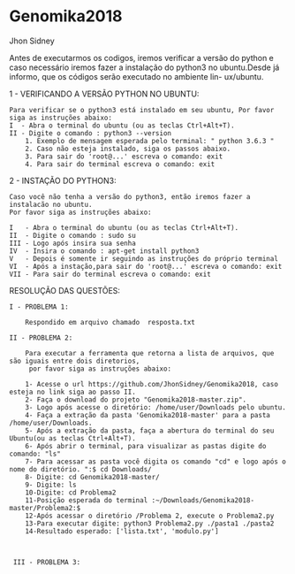 # Genomika2018

Jhon Sidney

Antes de executarmos os codigos, iremos verificar a versão do python e caso necessário iremos fazer
a instalação do python3 no ubuntu.Desde já informo, que os códigos serão executado no ambiente lin-
ux/ubuntu.

1 - VERIFICANDO A VERSÃO PYTHON NO UBUNTU:

    Para verificar se o python3 está instalado em seu ubuntu, Por favor siga as instruções abaixo:
    I  - Abra o terminal do ubuntu (ou as teclas Ctrl+Alt+T).
    II - Digite o comando : python3 --version
        1. Exemplo de mensagem esperada pelo terminal: " python 3.6.3 "
        2. Caso não esteja instalado, siga os passos abaixo.
        3. Para sair do 'root@...' escreva o comando: exit
        4. Para sair do terminal escreva o comando: exit

2 - INSTAÇÃO DO PYTHON3:

    Caso você não tenha a versão do python3, então iremos fazer a instalacão no ubuntu.
    Por favor siga as instruções abaixo:

    I   - Abra o terminal do ubuntu (ou as teclas Ctrl+Alt+T).
    II  - Digite o comando : sudo su
    III - Logo após insira sua senha
    IV  - Insira o comando : apt-get install python3
    V   - Depois é somente ir seguindo as instruções do próprio terminal
    VI  - Após a instação,para sair do 'root@...' escreva o comando: exit
    VII - Para sair do terminal escreva o comando: exit



RESOLUÇÃO DAS QUESTÕES:

    I - PROBLEMA 1:

        Respondido em arquivo chamado  resposta.txt

    II - PROBLEMA 2:

        Para executar a ferramenta que retorna a lista de arquivos, que são iguais entre dois diretorios,
         por favor siga as instruções abaixo:

        1- Acesse o url https://github.com/JhonSidney/Genomika2018, caso esteja no link siga ao passo II.
        2- Faça o download do projeto "Genomika2018-master.zip".
        3- Logo após acesse o diretório: /home/user/Downloads pelo ubuntu.
        4- Faça a extração da pasta 'Genomika2018-master' para a pasta /home/user/Downloads.
        5- Após a extração da pasta, faça a abertura do terminal do seu Ubuntu(ou as teclas Ctrl+Alt+T).
        6- Após abrir o terminal, para visualizar as pastas digite do comando: "ls"
        7- Para acessar as pasta você digita os comando "cd" e logo após o nome do diretório. ":$ cd Downloads/
        8- Digite: cd Genomika2018-master/
        9- Digite: ls
        10-Digite: cd Problema2
        11-Posição esperada do terminal :~/Downloads/Genomika2018-master/Problema2:$
        12-Após acessar o diretório /Problema 2, execute o Problema2.py
        13-Para executar digite: python3 Problema2.py ./pasta1 ./pasta2
        14-Resultado esperado: ['lista.txt', 'modulo.py']



     III - PROBLEMA 3:

     
